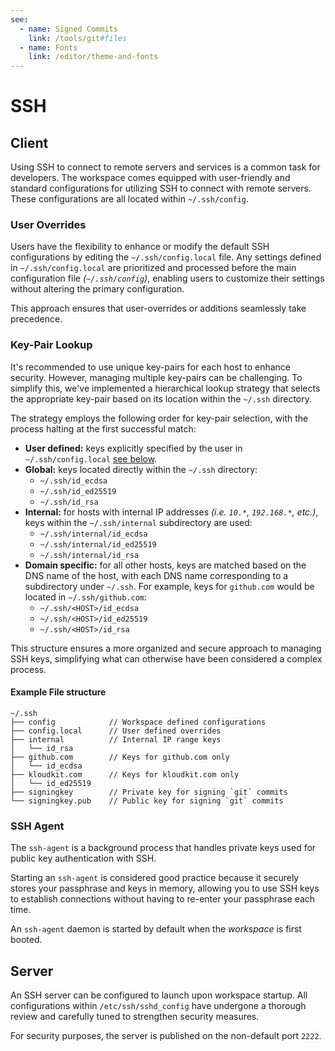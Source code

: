 ```yaml
---
see:
  - name: Signed Commits
    link: /tools/git#files
  - name: Fonts
    link: /editor/theme-and-fonts
---
```


# SSH

## Client

Using SSH to connect to remote servers and services is a common task for developers.
The workspace comes equipped with user-friendly and standard configurations for utilizing
SSH to connect with remote servers.
 These configurations are all located within `~/.ssh/config`.

### User Overrides

Users have the flexibility to enhance or modify the default SSH configurations by editing
the `~/.ssh/config.local` file.
Any settings defined in `~/.ssh/config.local` are prioritized and processed before the
main configuration file *(`~/.ssh/config`)*, enabling users to customize their settings
without altering the primary configuration.

This approach ensures that user-overrides or additions seamlessly take precedence.

### Key-Pair Lookup

It's recommended to use unique key-pairs for each host to enhance security.
However, managing multiple key-pairs can be challenging.
To simplify this, we've implemented a hierarchical lookup strategy that selects the
appropriate key-pair based on its location within the `~/.ssh` directory.

The strategy employs the following order for key-pair selection, with the process halting
at the first successful match:

- **User defined:** keys explicitly specified by the user in `~/.ssh/config.local`
    [see below](#user-overrides).
- **Global:** keys located directly within the `~/.ssh` directory:
  - `~/.ssh/id_ecdsa`
  - `~/.ssh/id_ed25519`
  - `~/.ssh/id_rsa`
- **Internal:** for hosts with internal IP addresses *(i.e. `10.*`, `192.168.*`, etc.)*,
    keys within the `~/.ssh/internal` subdirectory are used:
  - `~/.ssh/internal/id_ecdsa`
  - `~/.ssh/internal/id_ed25519`
  - `~/.ssh/internal/id_rsa`
- **Domain specific:** for all other hosts, keys are matched based on the DNS name of the
    host, with each DNS name corresponding to a subdirectory under `~/.ssh`.
    For example, keys for `github.com` would be located in `~/.ssh/github.com`:
  - `~/.ssh/<HOST>/id_ecdsa`
  - `~/.ssh/<HOST>/id_ed25519`
  - `~/.ssh/<HOST>/id_rsa`

This structure ensures a more organized and secure approach to managing SSH keys,
simplifying what can otherwise have been considered a complex process.

#### Example File structure

```text
~/.ssh
├── config            // Workspace defined configurations
├── config.local      // User defined overrides
├── internal          // Internal IP range keys
│   └── id_rsa
├── github.com        // Keys for github.com only
│   └── id_ecdsa
├── kloudkit.com      // Keys for kloudkit.com only
│   └── id_ed25519
├── signingkey        // Private key for signing `git` commits
└── signingkey.pub    // Public key for signing `git` commits
```

### SSH Agent

The `ssh-agent` is a background process that handles private keys used for public key
authentication with SSH.

Starting an `ssh-agent` is considered good practice because it securely stores your
passphrase and keys in memory, allowing you to use SSH keys to establish connections
without having to re-enter your passphrase each time.

An `ssh-agent` daemon is started by default when the *workspace* is first booted.

## Server

An SSH server can be configured to launch upon workspace startup.
All configurations within `/etc/ssh/sshd_config` have undergone a thorough review and
carefully tuned to strengthen security measures.

For security purposes, the server is published on the non-default port `2222`.
